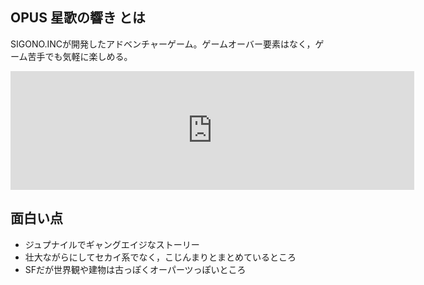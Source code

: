 ## OPUS 星歌の響き とは

SIGONO.INCが開発したアドベンチャーゲーム。ゲームオーバー要素はなく，ゲーム苦手でも気軽に楽しめる。

<iframe src="https://store.steampowered.com/widget/1504500/" frameborder="0" width="646" height="190"></iframe>

## 面白い点

- ジュプナイルでギャングエイジなストーリー
- 壮大ながらにしてセカイ系でなく，こじんまりとまとめているところ
- SFだが世界観や建物は古っぽくオーパーツっぽいところ